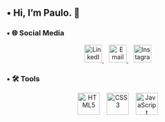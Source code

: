 ## • Hi, I’m Paulo. 👋

### • 🌐 Social Media
<p align="center"> <a href="https://www.linkedin.com/in/paulo-roberto-costa-santos-3563292b1/" target="_blank"> <img src="https://cdn.jsdelivr.net/gh/devicons/devicon/icons/linkedin/linkedin-original.svg" alt="LinkedIn" width="40" height="40"/> </a> &nbsp;&nbsp; <a href="mailto:paulisteks@gmail.com" target="_blank"> <img src="https://img.shields.io/badge/Email-D14836?style=flat-square&logo=gmail&logoColor=white" alt="Email" height="40"/> </a> &nbsp;&nbsp; <a href="https://www.instagram.com/paulistekss/" target="_blank"> <img src="https://cdn.jsdelivr.net/gh/simple-icons/simple-icons/icons/instagram.svg" alt="Instagram" width="40" height="40"/> </a> </p>

### • 🛠️ Tools
<p align="center"> <img src="https://cdn.jsdelivr.net/gh/devicons/devicon/icons/html5/html5-original.svg" alt="HTML5" width="50" height="50"/> &nbsp;&nbsp; <img src="https://cdn.jsdelivr.net/gh/devicons/devicon/icons/css3/css3-original.svg" alt="CSS3" width="50" height="50"/> &nbsp;&nbsp; <img src="https://cdn.jsdelivr.net/gh/devicons/devicon/icons/javascript/javascript-original.svg" alt="JavaScript" width="50" height="50"/> </p>
